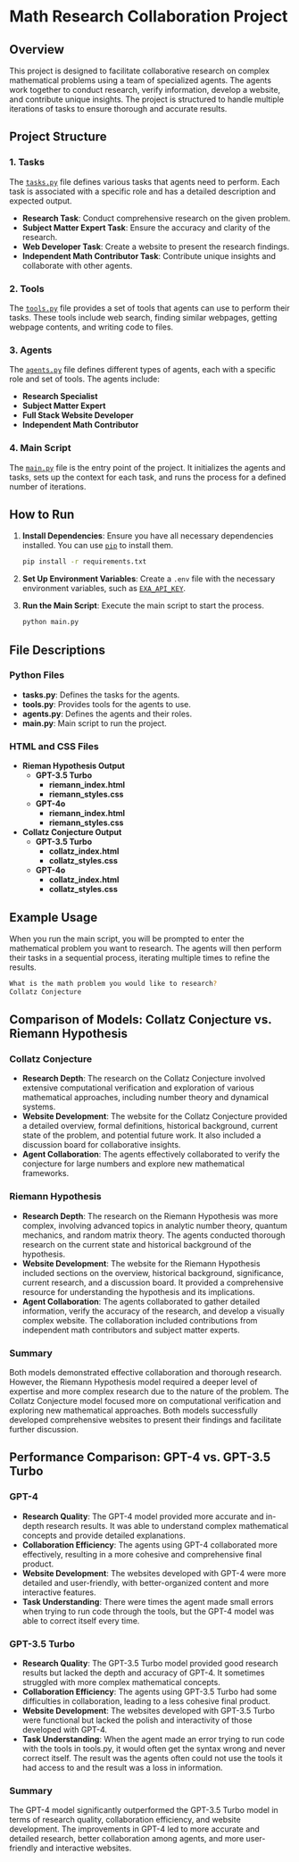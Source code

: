# Math Research Collaboration Project

## Overview

This project is designed to facilitate collaborative research on complex mathematical problems using a team of specialized agents. The agents work together to conduct research, verify information, develop a website, and contribute unique insights. The project is structured to handle multiple iterations of tasks to ensure thorough and accurate results.

## Project Structure

### 1. Tasks

The [`tasks.py`](command:_github.copilot.openRelativePath?%5B%7B%22scheme%22%3A%22file%22%2C%22authority%22%3A%22%22%2C%22path%22%3A%22%2FUsers%2FP3120851%2Fmath_board%2Ftasks.py%22%2C%22query%22%3A%22%22%2C%22fragment%22%3A%22%22%7D%5D "/Users/P3120851/math_board/tasks.py") file defines various tasks that agents need to perform. Each task is associated with a specific role and has a detailed description and expected output.

- **Research Task**: Conduct comprehensive research on the given problem.
- **Subject Matter Expert Task**: Ensure the accuracy and clarity of the research.
- **Web Developer Task**: Create a website to present the research findings.
- **Independent Math Contributor Task**: Contribute unique insights and collaborate with other agents.

### 2. Tools

The [`tools.py`](command:_github.copilot.openRelativePath?%5B%7B%22scheme%22%3A%22file%22%2C%22authority%22%3A%22%22%2C%22path%22%3A%22%2FUsers%2FP3120851%2Fmath_board%2Ftools.py%22%2C%22query%22%3A%22%22%2C%22fragment%22%3A%22%22%7D%5D "/Users/P3120851/math_board/tools.py") file provides a set of tools that agents can use to perform their tasks. These tools include web search, finding similar webpages, getting webpage contents, and writing code to files.

### 3. Agents

The [`agents.py`](command:_github.copilot.openRelativePath?%5B%7B%22scheme%22%3A%22file%22%2C%22authority%22%3A%22%22%2C%22path%22%3A%22%2FUsers%2FP3120851%2Fmath_board%2Fagents.py%22%2C%22query%22%3A%22%22%2C%22fragment%22%3A%22%22%7D%5D "/Users/P3120851/math_board/agents.py") file defines different types of agents, each with a specific role and set of tools. The agents include:

- **Research Specialist**
- **Subject Matter Expert**
- **Full Stack Website Developer**
- **Independent Math Contributor**

### 4. Main Script

The [`main.py`](command:_github.copilot.openRelativePath?%5B%7B%22scheme%22%3A%22file%22%2C%22authority%22%3A%22%22%2C%22path%22%3A%22%2FUsers%2FP3120851%2Fmath_board%2Fmain.py%22%2C%22query%22%3A%22%22%2C%22fragment%22%3A%22%22%7D%5D "/Users/P3120851/math_board/main.py") file is the entry point of the project. It initializes the agents and tasks, sets up the context for each task, and runs the process for a defined number of iterations.

## How to Run

1. **Install Dependencies**: Ensure you have all necessary dependencies installed. You can use [`pip`](command:_github.copilot.openSymbolFromReferences?%5B%22pip%22%2C%5B%7B%22uri%22%3A%7B%22%24mid%22%3A1%2C%22fsPath%22%3A%22%2FUsers%2FP3120851%2Fmath_board%2Freadme.md%22%2C%22external%22%3A%22file%3A%2F%2F%2FUsers%2FP3120851%2Fmath_board%2Freadme.md%22%2C%22path%22%3A%22%2FUsers%2FP3120851%2Fmath_board%2Freadme.md%22%2C%22scheme%22%3A%22file%22%7D%2C%22pos%22%3A%7B%22line%22%3A36%2C%22character%22%3A96%7D%7D%5D%5D "Go to definition") to install them.
   ```sh
   pip install -r requirements.txt
   ```

2. **Set Up Environment Variables**: Create a `.env` file with the necessary environment variables, such as [`EXA_API_KEY`](command:_github.copilot.openSymbolFromReferences?%5B%22EXA_API_KEY%22%2C%5B%7B%22uri%22%3A%7B%22%24mid%22%3A1%2C%22fsPath%22%3A%22%2FUsers%2FP3120851%2Fmath_board%2Freadme.md%22%2C%22external%22%3A%22file%3A%2F%2F%2FUsers%2FP3120851%2Fmath_board%2Freadme.md%22%2C%22path%22%3A%22%2FUsers%2FP3120851%2Fmath_board%2Freadme.md%22%2C%22scheme%22%3A%22file%22%7D%2C%22pos%22%3A%7B%22line%22%3A41%2C%22character%22%3A109%7D%7D%5D%5D "Go to definition").

3. **Run the Main Script**: Execute the main script to start the process.
   ```sh
   python main.py
   ```

## File Descriptions

### Python Files

- **tasks.py**: Defines the tasks for the agents.
- **tools.py**: Provides tools for the agents to use.
- **agents.py**: Defines the agents and their roles.
- **main.py**: Main script to run the project.

### HTML and CSS Files

- **Rieman Hypothesis Output**
   - **GPT-3.5 Turbo**
      - **riemann_index.html**
      - **riemann_styles.css**
   - **GPT-4o**
      - **riemann_index.html**
      - **riemann_styles.css**
- **Collatz Conjecture Output**
   - **GPT-3.5 Turbo**
      - **collatz_index.html**
      - **collatz_styles.css**
   - **GPT-4o**
      - **collatz_index.html**
      - **collatz_styles.css**

## Example Usage

When you run the main script, you will be prompted to enter the mathematical problem you want to research. The agents will then perform their tasks in a sequential process, iterating multiple times to refine the results.

```sh
What is the math problem you would like to research?
Collatz Conjecture
```

## Comparison of Models: Collatz Conjecture vs. Riemann Hypothesis

### Collatz Conjecture

- **Research Depth**: The research on the Collatz Conjecture involved extensive computational verification and exploration of various mathematical approaches, including number theory and dynamical systems.
- **Website Development**: The website for the Collatz Conjecture provided a detailed overview, formal definitions, historical background, current state of the problem, and potential future work. It also included a discussion board for collaborative insights.
- **Agent Collaboration**: The agents effectively collaborated to verify the conjecture for large numbers and explore new mathematical frameworks.

### Riemann Hypothesis

- **Research Depth**: The research on the Riemann Hypothesis was more complex, involving advanced topics in analytic number theory, quantum mechanics, and random matrix theory. The agents conducted thorough research on the current state and historical background of the hypothesis.
- **Website Development**: The website for the Riemann Hypothesis included sections on the overview, historical background, significance, current research, and a discussion board. It provided a comprehensive resource for understanding the hypothesis and its implications.
- **Agent Collaboration**: The agents collaborated to gather detailed information, verify the accuracy of the research, and develop a visually complex website. The collaboration included contributions from independent math contributors and subject matter experts.

### Summary

Both models demonstrated effective collaboration and thorough research. However, the Riemann Hypothesis model required a deeper level of expertise and more complex research due to the nature of the problem. The Collatz Conjecture model focused more on computational verification and exploring new mathematical approaches. Both models successfully developed comprehensive websites to present their findings and facilitate further discussion.

## Performance Comparison: GPT-4 vs. GPT-3.5 Turbo

### GPT-4

- **Research Quality**: The GPT-4 model provided more accurate and in-depth research results. It was able to understand complex mathematical concepts and provide detailed explanations.
- **Collaboration Efficiency**: The agents using GPT-4 collaborated more effectively, resulting in a more cohesive and comprehensive final product.
- **Website Development**: The websites developed with GPT-4 were more detailed and user-friendly, with better-organized content and more interactive features.
- **Task Understanding**: There were times the agent made small errors when trying to run code through the tools, but the GPT-4 model was able to correct itself every time.

### GPT-3.5 Turbo

- **Research Quality**: The GPT-3.5 Turbo model provided good research results but lacked the depth and accuracy of GPT-4. It sometimes struggled with more complex mathematical concepts.
- **Collaboration Efficiency**: The agents using GPT-3.5 Turbo had some difficulties in collaboration, leading to a less cohesive final product.
- **Website Development**: The websites developed with GPT-3.5 Turbo were functional but lacked the polish and interactivity of those developed with GPT-4.
- **Task Understanding**: When the agent made an error trying to run code with the tools in tools.py, it would often get the syntax wrong and never correct itself. The result was the agents often could not use the tools it had access to and the result was a loss in information.

### Summary

The GPT-4 model significantly outperformed the GPT-3.5 Turbo model in terms of research quality, collaboration efficiency, and website development. The improvements in GPT-4 led to more accurate and detailed research, better collaboration among agents, and more user-friendly and interactive websites.